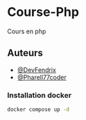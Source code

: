 
# Course-Php

Cours en php


## Auteurs

- [@DevFendrix](https://github.com/devFendrix)
- [@Pharell77coder](https://github.com/Pharell77coder)

### Installation docker

```bash
docker compose up -d
```